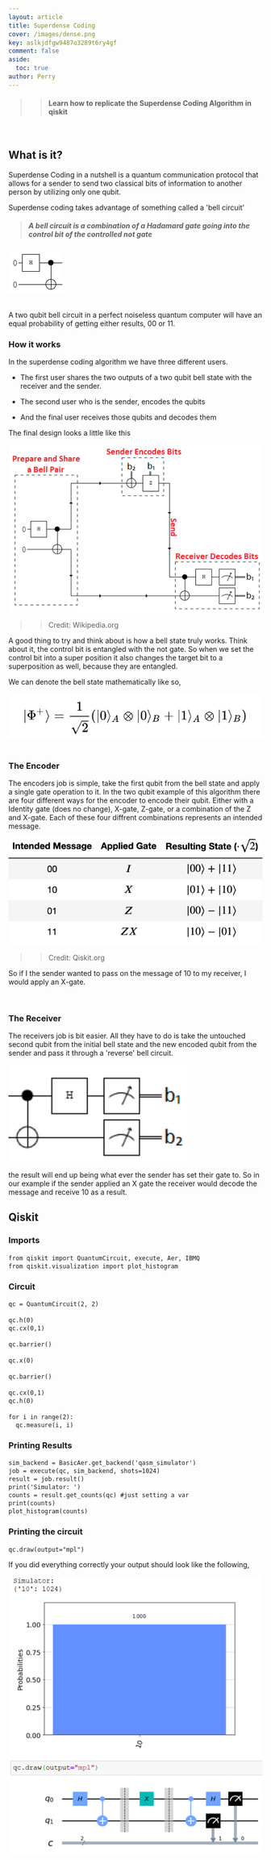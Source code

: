 ```yaml
---
layout: article
title: Superdense Coding
cover: /images/dense.png
key: aslkjdfgw9487o3289t6ry4gf
comment: false
aside:
  toc: true
author: Perry
---
```


>> #### Learn how to replicate the Superdense Coding Algorithm in qiskit

<br>

<!--more-->

<!--<script>

  let xmlHttp = new XMLHttpRequest();
  xmlHttp.open('GET', 'https://hitcounter.pythonanywhere.com/count', false);
  xmlHttp.send(null);
  count = xmlHttp.responseText;

</script>

<center>
<div class="card">
  <div class="card__content">
    <p class="warning">
    Views: <Strong>
    <script type="text/javascript">
            document.write(count)
    </script>
    </Strong>
    </p>
  </div>
</div>
</center> -->

## What is it?

Superdense Coding in a nutshell is a quantum communication protocol that allows for a sender to send two classical bits of information to another person by utilizing only one qubit.

Superdense coding takes advantage of something called a 'bell circuit' 

> ##### A bell circuit is a combination of a Hadamard gate going into the control bit of the controlled not gate

<div class="card">
  <div class="card__image">
    <img class="image" src="/images/bell.png"/>
  </div>
</div>

<br>

A two qubit bell circuit in a perfect noiseless quantum computer will have an equal probability of getting either results, 00 or 11.

### How it works

In the superdense coding algorithm we have three different users.

* The first user shares the two outputs of a two qubit bell state with the receiver and the sender.

* The second user who is the sender, encodes the qubits 

* And the final user receives those qubits and decodes them

The final design looks a little like this

<div class="card">
  <div class="card__image">
    <img class="image" src="/images/superdense.png"/>
  </div>
</div>

>> Credit: Wikipedia.org

A good thing to try and think about is how a bell state truly works. Think about it, the control bit is entangled with the not gate. So when we set the control bit into a super position it also changes the target bit to a superposition as well, because they are entangled. 

We can denote the bell state mathematically like so,

<div class="card">
  <div class="card__image">
    <img class="image" src="/images/bell2.png"/>
  </div>
</div>

<br>

### The Encoder 

The encoders job is simple, take the first qubit from the bell state and apply a single gate operation to it. In the two qubit example of this algorithm there are four different ways for the encoder to encode their qubit. Either with a Identity gate (does no change), X-gate, Z-gate, or a combination of the Z and X-gate. Each of these four diffrent combinations represents an intended message. 

<div class="card">
  <div class="card__image">
    <img class="image" src="/images/dense_table.png"/>
  </div>
</div>

>> Credit: Qiskit.org

So if I the sender wanted to pass on the message of 10 to my receiver, I would apply an X-gate.

<br>

### The Receiver 

The receivers job is bit easier. All they have to do is take the untouched second qubit from the initial bell state and the new encoded qubit from the sender and pass it through a 'reverse' bell circuit. 

<div class="card">
  <div class="card__image">
    <img class="image" src="/images/reversebell.png"/>
  </div>
</div>

the result will end up being what ever the sender has set their gate to. So in our example if the sender applied an X gate the receiver would decode the message and receive 10 as a result.

## Qiskit 

### Imports

    from qiskit import QuantumCircuit, execute, Aer, IBMQ
    from qiskit.visualization import plot_histogram

### Circuit

    qc = QuantumCircuit(2, 2)

    qc.h(0)
    qc.cx(0,1)

    qc.barrier()

    qc.x(0)

    qc.barrier()

    qc.cx(0,1)
    qc.h(0)

    for i in range(2):
      qc.measure(i, i)
    
### Printing Results

    sim_backend = BasicAer.get_backend('qasm_simulator')
    job = execute(qc, sim_backend, shots=1024)
    result = job.result()
    print('Simulator: ')
    counts = result.get_counts(qc) #just setting a var
    print(counts)
    plot_histogram(counts)

### Printing the circuit

    qc.draw(output="mpl")

If you did everything correctly your output should look like the following,

<div class="card">
  <div class="card__image">
    <img class="image" src="/images/denseoutput.png"/>
  </div>
</div>